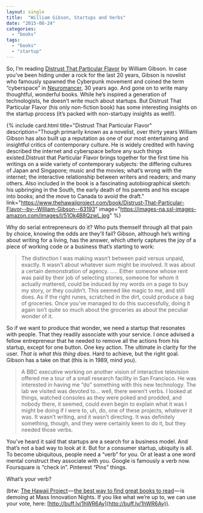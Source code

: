 ```yaml
---
layout: single
title:  "William Gibson, Startups and Verbs"
date: "2015-08-24"
categories: 
  - "books"
tags: 
  - "books"
  - "startup"
---
```


So, I’m reading [Distrust That Particular Flavor](https://www.thehawaiiproject.com/book/Distrust-That-Particular-Flavor--by--William-Gibson--63193) by William Gibson. In case you’ve been hiding under a rock for the last 20 years, Gibson is novelist who famously spawned the Cyberpunk movement and coined the term “cyberspace” in [Neuromancer](https://www.thehawaiiproject.com/book/Neuromancer--by--William-Gibson--63196), 30 years ago. And gone on to write many thoughtful, wonderful books. While he’s inspired a generation of technologists, he doesn’t write much about startups. But Distrust That Particular Flavor (his only non-fiction book) has some interesting insights on the startup process (it’s packed with non-startupy insights as well!).

{% include card.html
   title="Distrust That Particular Flavor"
   description="Though primarily known as a novelist, over thirty years William Gibson has also built up a reputation as one of our most entertaining and insightful critics of contemporary culture. He is widely credited with having described the internet and cyberspace before any such things existed.Distrust that Particular Flavor brings together for the first time his writings on a wide variety of contemporary subjects: the differing cultures of Japan and Singapore; music and the movies; what’s wrong with the internet; the interactive relationship between writers and readers; and many others. Also included in the book is a fascinating autobiographical sketch: his upbringing in the South, the early death of his parents and his escape into books; and the move to Canada to avoid the draft."
   link="https://www.thehawaiiproject.com/book/Distrust-That-Particular-Flavor--by--William-Gibson--63193"
   image="https://images-na.ssl-images-amazon.com/images/I/51Ok4B8QzwL.jpg"
%}


Why do serial entrepreneurs do it? Who puts themself through all that pain by choice, knowing the odds are they’ll fail? Gibson, although he’s writing about writing for a living, has the answer, which utterly captures the joy of a piece of working code or a business that’s starting to work:

> The distinction I was making wasn’t between paid versus unpaid, exactly. It wasn’t about whatever sum might be involved. It was about a certain demonstration of agency. ….. Either someone whose rent was paid by their job of selecting stories, someone for whom it actually mattered, could be induced by my words on a page to buy my story, or they couldn’t. This seemed like magic to me, and still does. As if the right runes, scratched in the dirt, could produce a bag of groceries. Once you’ve managed to do this successfully, doing it again isn’t quite so much about the groceries as about the peculiar wonder of it.

So if we want to produce that wonder, we need a startup that resonates with people. That they readily associate with your service. I once advised a fellow entrepreneur that he needed to remove all the actions from his startup, except for one button. One key action. The ultimate in clarity for the user. _That is what this thing does._ Hard to achieve, but the right goal. Gibson has a take on that (this is in 1989, mind you).

> A BBC executive working on another vision of interactive television offered me a tour of a small research facility in San Francisco. He was interested in having me ”do” something with this new technology. The lab we visited was devoted to… well, there weren’t verbs. I looked at things, watched consoles as they were poked and prodded, and nobody there, it seemed, could even begin to explain what it was I might be doing if I were to, uh, do, one of these projects, whatever it was. It wasn’t writing, and it wasn’t directing. It was definitely something, though, and they were certainly keen to do it, but they needed those verbs.

You’ve heard it said that startups are a search for a business model. And that’s not a bad way to look at it. But for a consumer startup, ubiquity is all. To become ubiquitous, people need a “verb” for you. Or at least a one word mental construct they associate with you. Google is famously a verb now. Foursquare is “check in”. Pinterest “Pins” things.

What’s your verb?

(btw: [The Hawaii Project](https://www.thehawaiiproject.com) — [the best way to find great books to read](https://www.thehawaiiproject.com) — is demoing at Mass Innovation Nights. If you like what we’re up to, we can use your vote, here: [http://buff.ly/1hWR6Ay](http://buff.ly/1hWR6Ay)).
